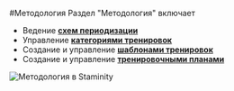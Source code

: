 #Методология
Раздел "Методология" включает
* Ведение **[схем периодизации](/methodology/periodisation-schemes.md)**
* Управление **[категориями тренировок](/basics/categories.md)**
* Создание и управление **[шаблонами тренировок](/basics/templates.md)**
* Создание и управление **[тренировочными планами](/basics/training-plan.md)**

![Методология в Staminity](https://264710.selcdn.ru/assets/images/methodology/methodology-overview.gif)

